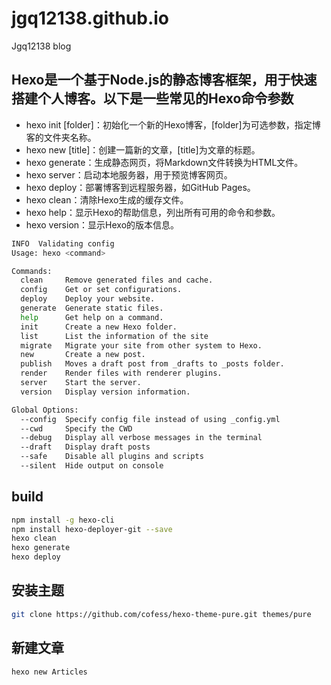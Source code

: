 # jgq12138.github.io

Jgq12138 blog

## Hexo是一个基于Node.js的静态博客框架，用于快速搭建个人博客。以下是一些常见的Hexo命令参数

- hexo init [folder]：初始化一个新的Hexo博客，[folder]为可选参数，指定博客的文件夹名称。
- hexo new [title]：创建一篇新的文章，[title]为文章的标题。
- hexo generate：生成静态网页，将Markdown文件转换为HTML文件。
- hexo server：启动本地服务器，用于预览博客网页。
- hexo deploy：部署博客到远程服务器，如GitHub Pages。
- hexo clean：清除Hexo生成的缓存文件。
- hexo help：显示Hexo的帮助信息，列出所有可用的命令和参数。
- hexo version：显示Hexo的版本信息。

```bash
INFO  Validating config
Usage: hexo <command>

Commands:
  clean     Remove generated files and cache.
  config    Get or set configurations.
  deploy    Deploy your website.
  generate  Generate static files.
  help      Get help on a command.
  init      Create a new Hexo folder.
  list      List the information of the site
  migrate   Migrate your site from other system to Hexo.
  new       Create a new post.
  publish   Moves a draft post from _drafts to _posts folder.
  render    Render files with renderer plugins.
  server    Start the server.
  version   Display version information.

Global Options:
  --config  Specify config file instead of using _config.yml
  --cwd     Specify the CWD
  --debug   Display all verbose messages in the terminal
  --draft   Display draft posts
  --safe    Disable all plugins and scripts
  --silent  Hide output on console
```

## build

```bash
npm install -g hexo-cli
npm install hexo-deployer-git --save
hexo clean
hexo generate
hexo deploy
```

## 安装主题

```bash
git clone https://github.com/cofess/hexo-theme-pure.git themes/pure
```

## 新建文章

```bash
hexo new Articles
```
